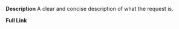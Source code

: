 <!--
** AdsBypasser DOES NOT bypass reCAPTCHA **

If FULL LINK is NOT provided in the description, the ticket will be CLOSED after 7 DAYS.

Steps to Follow:
1) Please have a look at the open issues, is there an existing ticket for the site OPEN...?
- if YES:
DO NOT open a NEW ticket for the same site.

- if NO:
DO open a NEW ticket, with the following information:

2) FULL LINK in the description, where issue happens.

3) Put the title as:
[Bug] <site domain>      : Supported site is not working.
[Request] <site domain>  : Request a site to be supported.
[Retire] <site domain>   : Request a site to be removed, due to domain expire.

Note:
- To use [Bug], the site MUST appear in the list:
https://github.com/adsbypasser/adsbypasser/blob/master/SITES.md
-->

**Description**
A clear and concise description of what the request is.

**Full Link**
